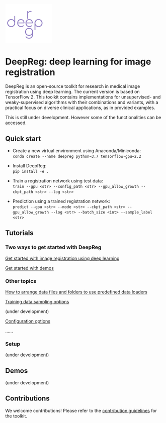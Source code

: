 <img src="./deepreg_logo_purple.svg" alt="deepreg_logo" title="DeepReg" width="150" />  

# DeepReg: deep learning for image registration

DeepReg is an open-source toolkit for research in medical image registration using deep learning. The current version is based on TensorFlow 2. This toolkit contains implementations for unsupervised- and weaky-supervised algorithms with their combinations and variants, with a practical focus on diverse clinical applications, as in provided examples.

This is still under development. However some of the functionalities can be accessed.



## Quick start
- Create a new virtual environment using Anaconda/Miniconda:  
`conda create --name deepreg python=3.7 tensorflow-gpu=2.2`

- Install DeepReg:  
`pip install -e .`

- Train a registration network using test data:  
`train --gpu <str> --config_path <str> --gpu_allow_growth --ckpt_path <str> --log <str>`

- Prediction using a trained registration network:  
`predict --gpu <str> --mode <str> --ckpt_path <str> --gpu_allow_growth --log <str> --batch_size <int> --sample_label <str>` 


## Tutorials
### Two ways to get started with DeepReg  

[Get started with image registration using deep learning](https://github.com/ucl-candi/DeepReg/blob/master/tutorials/registration.md)  

[Get started with demos](https://github.com/ucl-candi/DeepReg/blob/master/tutorials/demos.md)  

### Other topics 
[How to arrange data files and folders to use predefined data loaders](https://github.com/ucl-candi/DeepReg/blob/master/tutorials/predefined_loader.md)  

[Training data sampling options](https://github.com/ucl-candi/DeepReg/blob/master/tutorials/sampling.md)  

(under development)

[Configuration options](https://github.com/ucl-candi/DeepReg/blob/master/tutorials/configuration.md)  


......

### Setup
(under development)

## Demos
(under development)


## Contributions
We welcome contributions! Please refer to the [contribution guidelines](https://github.com/ucl-candi/DeepReg/blob/master/docs/CONTRIBUTING.md) for the toolkit.